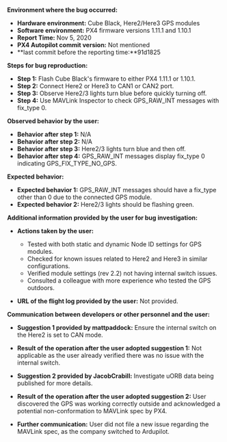 **Environment where the bug occurred:**

- **Hardware environment:** Cube Black, Here2/Here3 GPS modules
- **Software environment:** PX4 firmware versions 1.11.1 and 1.10.1
- **Report Time:** Nov 5, 2020
- **PX4 Autopilot commit version:** Not mentioned
- **last commit before the reporting time:**91d1825

**Steps for bug reproduction:**

- **Step 1:** Flash Cube Black's firmware to either PX4 1.11.1 or 1.10.1.
- **Step 2:** Connect Here2 or Here3 to CAN1 or CAN2 port.
- **Step 3:** Observe Here2/3 lights turn blue before quickly turning off.
- **Step 4:** Use MAVLink Inspector to check GPS_RAW_INT messages with fix_type 0.

**Observed behavior by the user:**

- **Behavior after step 1:** N/A
- **Behavior after step 2:** N/A
- **Behavior after step 3:** Here2/3 lights turn blue and then off.
- **Behavior after step 4:** GPS_RAW_INT messages display fix_type 0 indicating GPS_FIX_TYPE_NO_GPS.

**Expected behavior:**

- **Expected behavior 1:** GPS_RAW_INT messages should have a fix_type other than 0 due to the connected GPS module.
- **Expected behavior 2:** Here2/3 lights should be flashing green.

**Additional information provided by the user for bug investigation:**

- **Actions taken by the user:** 
  - Tested with both static and dynamic Node ID settings for GPS modules.
  - Checked for known issues related to Here2 and Here3 in similar configurations.
  - Verified module settings (rev 2.2) not having internal switch issues.
  - Consulted a colleague with more experience who tested the GPS outdoors.

- **URL of the flight log provided by the user:** Not provided.

**Communication between developers or other personnel and the user:**

- **Suggestion 1 provided by mattpaddock:** Ensure the internal switch on the Here2 is set to CAN mode.
- **Result of the operation after the user adopted suggestion 1:** Not applicable as the user already verified there was no issue with the internal switch.
  
- **Suggestion 2 provided by JacobCrabill:** Investigate uORB data being published for more details.
- **Result of the operation after the user adopted suggestion 2:** User discovered the GPS was working correctly outside and acknowledged a potential non-conformation to MAVLink spec by PX4.

- **Further communication:** User did not file a new issue regarding the MAVLink spec, as the company switched to Ardupilot.
